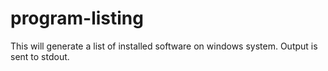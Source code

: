 # program-listing

This will generate a list of installed software on windows system.  Output is sent to stdout.
